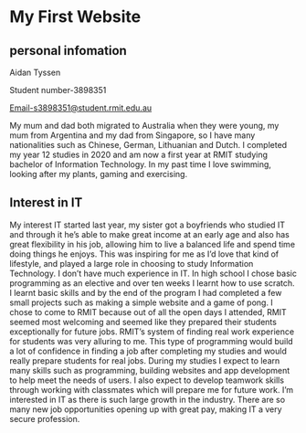 <!DOCTYPE html>
<html>
<body>
  

<h1>My First Website</h1>
<h2> personal infomation </h2>

<p> Aidan Tyssen

Student number-3898351

Email-s3898351@student.rmit.edu.au

</p>
<p>My mum and dad both migrated to Australia when they were young, my mum from Argentina and my dad from Singapore, so I have many nationalities such as Chinese, German, Lithuanian and Dutch.  I completed my year 12 studies in 2020 and am now a first year at RMIT studying bachelor of Information Technology. In my past time I love swimming, looking after my plants, gaming and exercising. </p>
<h2>Interest in IT </h2>
<p>My interest IT started last year, my sister got a boyfriends who studied IT and through it he’s able to make great income at an early age and also has great flexibility in his job, allowing him to live a balanced life and spend time doing things he enjoys.  This was inspiring for me as I’d love that kind of lifestyle, and played a large role in choosing to study Information Technology. 
I don’t have much experience in IT. In high school I chose basic programming as an elective and over ten weeks I learnt how to use scratch. I learnt basic skills and by the end of the program I had completed a few small projects such as making a simple website and a game of pong. 
I chose to come to RMIT because out of all the open days I attended, RMIT seemed most welcoming and seemed like they prepared their students exceptionally for future jobs. RMIT’s system of finding real work experience for students was very alluring to me. This type of programming would build a lot of confidence in finding a job after completing my studies and would really prepare students for real jobs.
During my studies I expect to learn many skills such as programming, building websites and app development to help meet the needs of users. I also expect to develop teamwork skills through working with classmates which will prepare me for future work.
I’m interested in IT as there is such large growth in the industry. There are so many new job opportunities opening up with great pay, making IT a very secure profession. </p>





</body>
</html>
